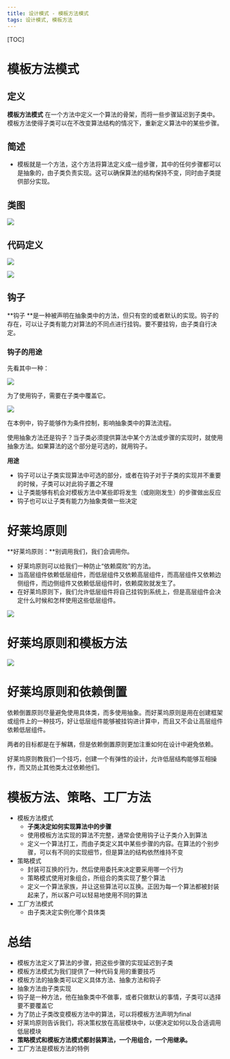 ```yaml
---
title: 设计模式 - 模板方法模式
tags: 设计模式, 模板方法
---
```


[TOC]

# 模板方法模式

## 定义

**模板方法模式** 在一个方法中定义一个算法的骨架，而将一些步骤延迟到子类中。模板方法使得子类可以在不改变算法结构的情况下，重新定义算法中的某些步骤。

## 简述

- 模板就是一个方法，这个方法将算法定义成一组步骤，其中的任何步骤都可以是抽象的，由子类负责实现。这可以确保算法的结构保持不变，同时由子类提供部分实现。

## 类图

![](img/note-08-01.png)

## 代码定义

![](img/note-08-02.png)

![](img/note-08-03.png)

## 钩子

**钩子 **是一种被声明在抽象类中的方法，但只有空的或者默认的实现。钩子的存在，可以让子类有能力对算法的不同点进行挂钩。要不要挂钩，由子类自行决定。

### 钩子的用途

先看其中一种：

![](img/note-08-04.png)

为了使用钩子，需要在子类中覆盖它。

![](img/note-08-05.png)

在本例中，钩子能够作为条件控制，影响抽象类中的算法流程。

使用抽象方法还是钩子？当子类必须提供算法中某个方法或步骤的实现时，就使用抽象方法。如果算法的这个部分是可选的，就用钩子。

**用途**

- 钩子可以让子类实现算法中可选的部分，或者在钩子对于子类的实现并不重要的时候，子类可以对此钩子置之不理
- 让子类能够有机会对模板方法中某些即将发生（或刚刚发生）的步骤做出反应
- 钩子也可以让子类有能力为抽象类做一些决定

# 好莱坞原则

**好莱坞原则：**别调用我们，我们会调用你。

- 好莱坞原则可以给我们一种防止“依赖腐败”的方法。
- 当高层组件依赖低层组件，而低层组件又依赖高层组件，而高层组件又依赖边侧组件，而边侧组件又依赖低层组件时，依赖腐败就发生了。
- 在好莱坞原则下，我们允许低层组件将自己挂钩到系统上，但是高层组件会决定什么时候和怎样使用这些低层组件。

![](img/note-08-06.png)

# 好莱坞原则和模板方法

![](img/note-08-07.png)

# 好莱坞原则和依赖倒置

依赖倒置原则尽量避免使用具体类，而多使用抽象。而好莱坞原则是用在创建框架或组件上的一种技巧，好让低层组件能够被挂钩进计算中，而且又不会让高层组件依赖低层组件。

两者的目标都是在于解耦，但是依赖倒置原则更加注重如何在设计中避免依赖。

好莱坞原则教我们一个技巧，创建一个有弹性的设计，允许低层结构能够互相操作，而又防止其他类太过依赖他们。

# 模板方法、策略、工厂方法

- 模板方法模式
  - **子类决定如何实现算法中的步骤**
  - 使用模板方法实现的算法不完整，通常会使用钩子让子类介入到算法
  - 定义一个算法打工，而由子类定义其中某些步骤的内容。在算法的个别步骤，可以有不同的实现细节，但是算法的结构依然维持不变
- 策略模式
  - 封装可互换的行为，然后使用委托来决定要采用哪一个行为
  - 策略模式使用对象组合，所组合的类实现了整个算法
  - 定义一个算法家族，并让这些算法可以互换。正因为每一个算法都被封装起来了，所以客户可以轻易地使用不同的算法
- 工厂方法模式
  - 由子类决定实例化哪个具体类

# 总结

- 模板方法定义了算法的步骤，把这些步骤的实现延迟到子类
- 模板方法模式为我们提供了一种代码复用的重要技巧
- 模板方法的抽象类可以定义具体方法、抽象方法和钩子
- 抽象方法由子类实现
- 钩子是一种方法，他在抽象类中不做事，或者只做默认的事情，子类可以选择要不要覆盖它
- 为了防止子类改变模板方法中的算法，可以将模板方法声明为final
- 好莱坞原则告诉我们，将决策权放在高层模块中，以便决定如何以及合适调用低层模块
- **策略模式和模板方法模式都封装算法，一个用组合，一个用继承。**
- 工厂方法是模板方法的特例